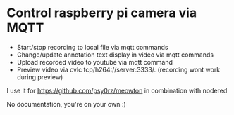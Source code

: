 # Control raspberry pi camera via MQTT

 * Start/stop recording to local file via mqtt commands
 * Change/update annotation text display in video via mqtt commands
 * Upload recorded video to youtube via mqtt command
 * Preview video via cvlc tcp/h264://server:3333/. (recording wont work during preview)

I use it for https://github.com/psy0rz/meowton in combination with nodered

No documentation, you're on your own :)
